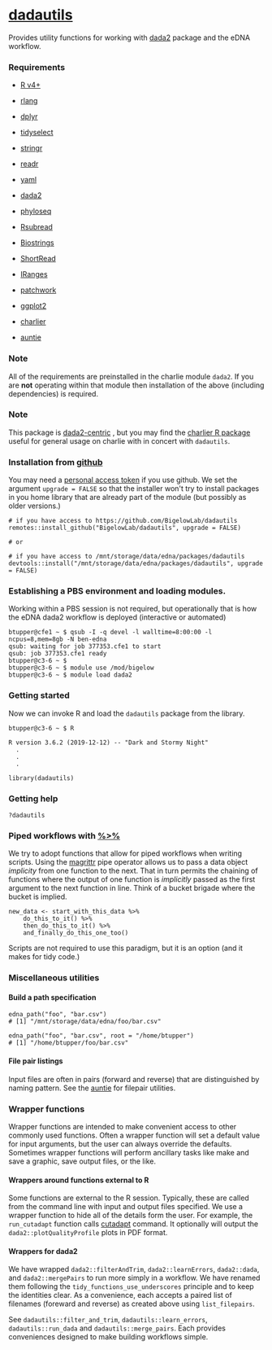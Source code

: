 # [dadautils](https://github.com/BigelowLab/dadautils)

Provides utility functions for working with [dada2](https://benjjneb.github.io/dada2/index.html) package and the eDNA workflow.

### Requirements

+ [R v4+](https://www.r-project.org/)

+ [rlang](https://CRAN.R-project.org/package=rlang)

+ [dplyr](https://CRAN.R-project.org/package=dplyr)

+ [tidyselect](https://CRAN.R-project.org/package=tidyselect)

+ [stringr](https://CRAN.R-project.org/package=stringr)

+ [readr](https://CRAN.R-project.org/package=readr)

+ [yaml](https://CRAN.R-project.org/package=yaml)

+ [dada2](https://CRAN.R-project.org/package=dada2)

+ [phyloseq](https://bioconductor.org/packages/release/bioc/html/phyloseq.html)

+ [Rsubread](https://bioconductor.org/packages/release/bioc/html/Rsubread.html)

+ [Biostrings](https://bioconductor.org/packages/release/bioc/html/Biostrings.html)

+ [ShortRead](https://bioconductor.org/packages/release/bioc/html/ShortRead.html)

+ [IRanges](https://bioconductor.org/packages/release/bioc/html/IRanges.html)

+ [patchwork](https://CRAN.R-project.org/package=patchwork)

+ [ggplot2](https://CRAN.R-project.org/package=ggplot2)

 + [charlier](https://github.com/BigelowLab/charlier)

 + [auntie](https://github.com/BigelowLab/auntie)

### Note

All of the requirements are preinstalled in the charlie module `dada2`.  If you are **not** operating within that module then installation of the above (including dependencies) is required.

### Note

This package is [dada2-centric](https://benjjneb.github.io/dada2/index.html) , but you may find the [charlier R package](https://github.com/BigelowLab/charlier) useful for general usage on charlie with in concert with `dadautils`.

### Installation from [github](https://github.com)

You may need a [personal access token](https://github.com/settings/tokens) if you use github.  We set the argument `upgrade = FALSE` so that the installer won't try to install packages in you home library that are already part of the module (but possibly as older versions.)

```
# if you have access to https://github.com/BigelowLab/dadautils
remotes::install_github("BigelowLab/dadautils", upgrade = FALSE)

# or 

# if you have access to /mnt/storage/data/edna/packages/dadautils
devtools::install("/mnt/storage/data/edna/packages/dadautils", upgrade = FALSE)
```

### Establishing a PBS environment and loading modules.

Working within a PBS session is not required, but operationally that is how the eDNA dada2 workflow is deployed (interactive or automated)

```
btupper@cfe1 ~ $ qsub -I -q devel -l walltime=8:00:00 -l ncpus=8,mem=8gb -N ben-edna
qsub: waiting for job 377353.cfe1 to start
qsub: job 377353.cfe1 ready
btupper@c3-6 ~ $
btupper@c3-6 ~ $ module use /mod/bigelow
btupper@c3-6 ~ $ module load dada2
```

### Getting started

Now we can invoke R and load the `dadautils` package from the library.

```
btupper@c3-6 ~ $ R

R version 3.6.2 (2019-12-12) -- "Dark and Stormy Night"
  .
  .
  .
  
library(dadautils)
```

### Getting help

```
?dadautils
```

### Piped workflows with [%>%](https://magrittr.tidyverse.org/)

We try to adopt functions that allow for piped workflows when writing scripts. Using the [magrittr](https://magrittr.tidyverse.org/) pipe operator allows us to pass a data object *implicity* from one function to the next.  That in turn permits the chaining of functions where the output of one function is *implicitly* passed as the first argument to the next function in line.  Think of a bucket brigade where the bucket is implied.

```
new_data <- start_with_this_data %>%
    do_this_to_it() %>%
    then_do_this_to_it() %>%
    and_finally_do_this_one_too()
```

Scripts are not required to use this paradigm, but it is an option (and it makes for tidy code.)


### Miscellaneous utilities


#### Build a path specification

```
edna_path("foo", "bar.csv")
# [1] "/mnt/storage/data/edna/foo/bar.csv"

edna_path("foo", "bar.csv", root = "/home/btupper")
# [1] "/home/btupper/foo/bar.csv"
```

#### File pair listings

Input files are often in pairs (forward and reverse) that are distinguished by naming pattern.  See the [auntie](https://github.com/BigelowLab/auntie) for filepair utilities. 


### Wrapper functions

Wrapper functions are intended to make convenient access to other commonly used functions.  Often a wrapper function will set a default value for input arguments, but the user can always override the defaults.  Sometimes wrapper functions will perform ancillary tasks like make and save a graphic, save output files, or the like.

#### Wrappers around functions external to R 

Some functions are external to the R session.  Typically, these are called from the command line with input and output files specified.  We use a wrapper function to hide all of the details form the user.  For example, the `run_cutadapt` function calls [cutadapt](https://cutadapt.readthedocs.io/en/stable/) command.  It optionally will output the `dada2::plotQualityProfile` plots in PDF format.

#### Wrappers for dada2

We have wrapped `dada2::filterAndTrim`,  `dada2::learnErrors`,  `dada2::dada`, and `dada2::mergePairs` to run more simply in a workflow.  We have renamed them following the `tidy_functions_use_underscores` principle and to keep the identities clear. As a convenience, each accepts a paired list of filenames (foreward and reverse) as created above using `list_filepairs`.

See `dadautils::filter_and_trim`, `dadautils::learn_errors`, `dadautils::run_dada` and `dadautils::merge_pairs`.  Each provides conveniences designed to make building workflows simple.